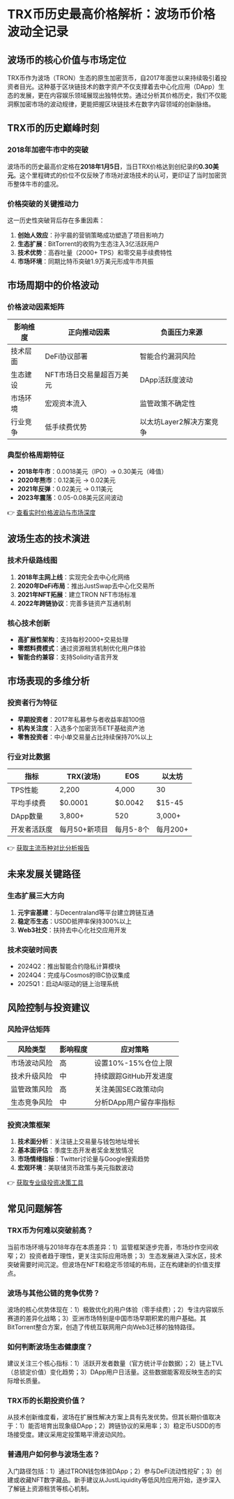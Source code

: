 # TRX币历史最高价格解析：波场币价格波动全记录

## 波场币的核心价值与市场定位

TRX币作为波场（TRON）生态的原生加密货币，自2017年面世以来持续吸引着投资者目光。这种基于区块链技术的数字资产不仅支撑着去中心化应用（DApp）生态的发展，更在内容娱乐领域展现出独特优势。通过分析其价格历史，我们不仅能洞察加密市场的波动规律，更能把握区块链技术在数字内容领域的创新脉络。

## TRX币的历史巅峰时刻

### 2018年加密牛市中的突破
波场币的历史最高价定格在**2018年1月5日**，当日TRX价格达到创纪录的**0.30美元**。这个里程碑式的价位不仅反映了市场对波场技术的认可，更印证了当时加密货币整体牛市的盛况。

### 价格突破的关键推动力
这一历史性突破背后存在多重因素：
1. **创始人效应**：孙宇晨的营销策略成功塑造了项目影响力
2. **生态扩展**：BitTorrent的收购为生态注入3亿活跃用户
3. **技术优势**：高吞吐量（2000+ TPS）和零交易手续费特性
4. **市场环境**：同期比特币突破1.9万美元形成牛市共振

## 市场周期中的价格波动

### 价格波动因素矩阵
| 影响维度       | 正向推动因素                  | 负面压力来源              |
|----------------|-----------------------------|-------------------------|
| 技术层面       | DeFi协议部署                | 智能合约漏洞风险        |
| 生态建设       | NFT市场日交易量超百万美元    | DApp活跃度波动          |
| 市场环境       | 宏观资本流入                | 监管政策不确定性        |
| 行业竞争       | 低手续费优势                | 以太坊Layer2解决方案竞争|

### 典型价格周期特征
- **2018年牛市**：0.0018美元（IPO）→ 0.30美元（峰值）
- **2020年熊市**：0.12美元 → 0.02美元
- **2021年反弹**：0.02美元 → 0.11美元
- **2023年震荡**：0.05-0.08美元区间波动

👉 [查看实时价格波动与市场深度](https://bit.ly/okx_welcome)

## 波场生态的技术演进

### 技术升级路线图
1. **2018年主网上线**：实现完全去中心化网络
2. **2020年DeFi布局**：推出JustSwap去中心化交易所
3. **2021年NFT拓展**：建立TRON NFT市场标准
4. **2022年跨链协议**：完善多链资产互通机制

### 核心技术创新
- **高扩展性架构**：支持每秒2000+交易处理
- **零燃料费模式**：通过资源租赁机制优化用户体验
- **智能合约兼容**：支持Solidity语言开发

## 市场表现的多维分析

### 投资者行为特征
- **早期投资者**：2017年私募参与者收益率超100倍
- **机构关注度**：入选多个加密货币ETF基础资产池
- **零售投资者**：中小单交易量占比持续保持70%以上

### 行业对比数据
| 指标           | TRX(波场)    | EOS         | 以太坊       |
|----------------|-------------|-------------|--------------|
| TPS性能        | 2,200       | 4,000       | 30           |
| 平均手续费     | $0.0001     | $0.0042     | $15-45       |
| DApp数量       | 3,800+      | 520         | 3,000+       |
| 开发者活跃度   | 每月50+新项目| 每月5-8个   | 每月200+     |

👉 [获取主流币种对比分析报告](https://bit.ly/okx_welcome)

## 未来发展关键路径

### 生态扩展三大方向
1. **元宇宙基建**：与Decentraland等平台建立跨链互通
2. **稳定币生态**：USDD抵押率保持300%以上
3. **Web3社交**：扶持去中心化社交应用开发

### 技术突破时间表
- 2024Q2：推出智能合约隐私计算模块
- 2024Q4：完成与Cosmos的IBC协议集成
- 2025Q1：启动AI驱动的链上治理系统

## 风险控制与投资建议

### 风险评估矩阵
| 风险类型       | 影响程度 | 应对策略                     |
|----------------|----------|------------------------------|
| 市场波动风险   | 高       | 设置10%-15%仓位上限          |
| 技术升级风险   | 中       | 持续跟踪GitHub开发进度       |
| 监管政策风险   | 高       | 关注美国SEC政策动向          |
| 生态竞争风险   | 中       | 分析DApp用户留存率指标       |

### 投资决策框架
1. **技术面分析**：关注链上交易量与钱包地址增长
2. **基本面评估**：季度生态开发者奖金发放情况
3. **市场情绪指标**：Twitter讨论量与Google搜索趋势
4. **宏观环境**：美联储货币政策与美元指数波动

👉 [获取专业级投资决策工具](https://bit.ly/okx_welcome)

## 常见问题解答

### TRX币为何难以突破前高？
当前市场环境与2018年存在本质差异：1）监管框架逐步完善，市场炒作空间收窄；2）投资者趋于理性，更关注实际应用场景；3）生态发展进入深水区，技术突破需要时间沉淀。但波场在NFT和稳定币领域的布局，正在构建新的价值支撑点。

### 波场与其他公链的竞争优势？
波场的核心优势体现在：1）极致优化的用户体验（零手续费）；2）专注内容娱乐赛道的差异化战略；3）亚洲市场特别是中国市场早期积累的用户基础。其BitTorrent整合方案，创造了传统互联网用户向Web3迁移的独特路径。

### 如何判断波场生态健康度？
建议关注三个核心指标：1）活跃开发者数量（官方统计平台数据）；2）链上TVL（总锁定价值）变化趋势；3）DApp用户日活量。这些数据能客观反映生态的实际增长质量。

### TRX币的长期投资价值？
从技术创新维度看，波场在扩展性解决方案上具有先发优势。但其长期价值取决于：1）能否培育出现象级DApp；2）跨链协议的采用率；3）稳定币USDD的市场接受度。建议采用定投策略平滑波动风险。

### 普通用户如何参与波场生态？
入门路径包括：1）通过TRON钱包体验DApp；2）参与DeFi流动性挖矿；3）创建或收藏NFT数字藏品。新手建议从JustLiquidity等低风险应用开始，逐步深入了解链上资源租赁等核心机制。